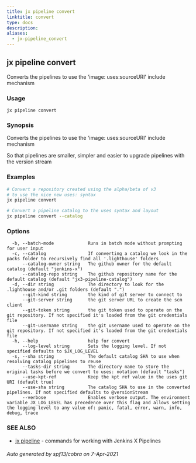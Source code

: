 ```yaml
---
title: jx pipeline convert
linktitle: convert
type: docs
description: 
aliases:
  - jx-pipeline_convert
---
```


## jx pipeline convert

Converts the pipelines to use the 'image: uses:sourceURI' include mechanism

### Usage

```
jx pipeline convert
```

### Synopsis

Converts the pipelines to use the 'image: uses:sourceURI' include mechanism
  
So that pipelines are smaller, simpler and easier to upgrade pipelines with the version stream

### Examples

  ```bash
  # Convert a repository created using the alpha/beta of v3
  # to use the nice new uses: syntax
  jx pipeline convert
  
  # Convert a pipeline catalog to the uses syntax and layout
  jx pipeline convert --catalog

  ```
### Options

```
  -b, --batch-mode             Runs in batch mode without prompting for user input
  -c, --catalog                If converting a catalog we look in the packs folder to recursively find all '.lighthouse' folders
      --catalog-owner string   The github owner for the default catalog (default "jenkins-x")
      --catalog-repo string    The github repository name for the default catalog (default "jx3-pipeline-catalog")
  -d, --dir string             The directory to look for the .lighthouse and/or .git folders (default ".")
      --git-kind string        the kind of git server to connect to
      --git-server string      the git server URL to create the scm client
      --git-token string       the git token used to operate on the git repository. If not specified it's loaded from the git credentials file
      --git-username string    the git username used to operate on the git repository. If not specified it's loaded from the git credentials file
  -h, --help                   help for convert
      --log-level string       Sets the logging level. If not specified defaults to $JX_LOG_LEVEL
  -s, --sha string             The default catalog SHA to use when resolving catalog pipelines to reuse
      --tasks-dir string       The directory name to store the original tasks before we convert to uses: notation (default "tasks")
      --use-kpt-ref            Keep the kpt ref value in the uses git URI (default true)
      --use-sha string         The catalog SHA to use in the converted pipelines. If not specified defaults to @versionStream
      --verbose                Enables verbose output. The environment variable JX_LOG_LEVEL has precedence over this flag and allows setting the logging level to any value of: panic, fatal, error, warn, info, debug, trace
```

### SEE ALSO

* [jx pipeline](..)	 - commands for working with Jenkins X Pipelines

###### Auto generated by spf13/cobra on 7-Apr-2021
